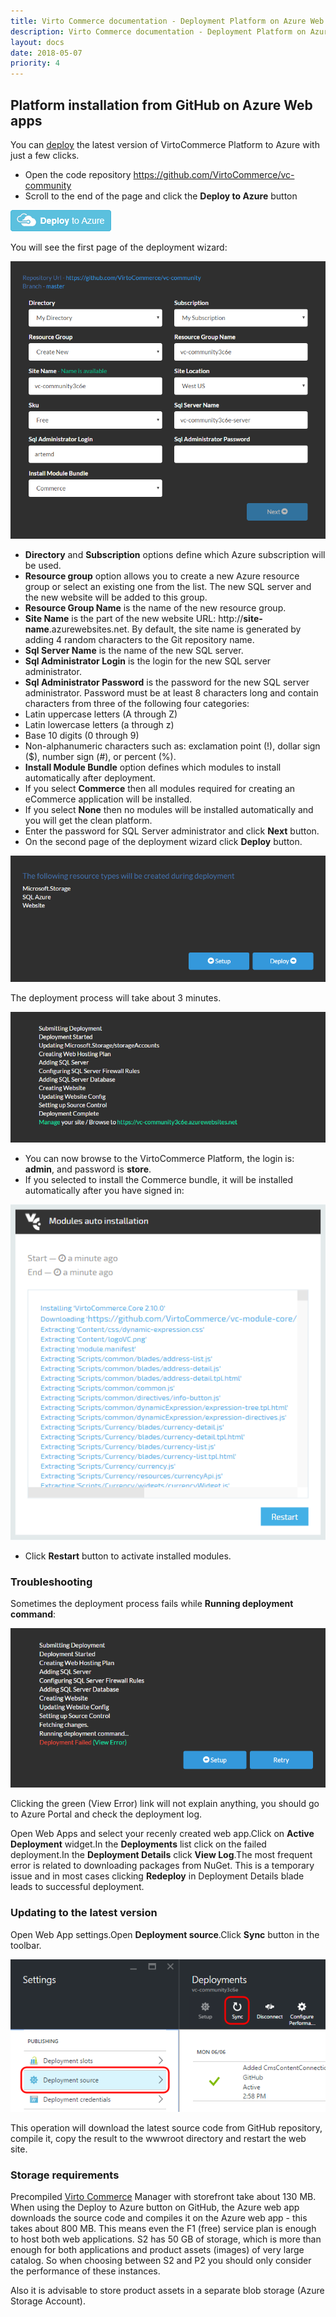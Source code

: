 ```yaml
---
title: Virto Commerce documentation - Deployment Platform on Azure Web apps
description: Virto Commerce documentation - Deployment Platform on Azure Web apps
layout: docs
date: 2018-05-07
priority: 4
---
```


## Platform installation from GitHub on Azure Web apps

You can <a class="crosslink" href="https://virtocommerce.com/ecommerce-hosting" target="_blank">deploy</a> the latest version of VirtoCommerce Platform to Azure with just a few clicks.

* Open the code repository <a href="https://github.com/VirtoCommerce/vc-community" rel="nofollow">https://github.com/VirtoCommerce/vc-community</a>
* Scroll to the end of the page and click the **Deploy to Azure** button

![Deploy to Azure button](./images/image2015-4-6_16-43-13.png "Deploy to Azure button")

You will see the first page of the deployment wizard:

![Start page of Deploy Wizard](./images/image2016-6-6_14-43-29.png "Start page of Deploy Wizard")
  
* **Directory** and **Subscription** options define which Azure subscription will be used.
* **Resource group** option allows you to create a new Azure resource group or select an existing one from the list. The new SQL server and the new website will be added to this group.
* **Resource Group Name** is the name of the new resource group.
* **Site Name** is the part of the new website URL: http://**site-name**.azurewebsites.net. By default, the site name is generated by adding 4 random characters to the Git repository name.
* **Sql Server Name** is the name of the new SQL server.
* **Sql Administrator Login** is the login for the new SQL server administrator.
* **Sql Administrator Password** is the password for the new SQL server administrator. Password must be at least 8 characters long and contain characters from three of the following four categories:     
* Latin uppercase letters (A through Z)
* Latin lowercase letters (a through z)
* Base 10 digits (0 through 9)
* Non-alphanumeric characters such as: exclamation point (!), dollar sign ($), number sign (#), or percent (%).
* **Install Module Bundle** option defines which modules to install automatically after deployment.
* If you select **Commerce** then all modules required for creating an eCommerce application will be installed.
* If you select **None** then no modules will be installed automatically and you will get the clean platform.
* Enter the password for SQL Server administrator and click **Next** button.
* On the second page of the deployment wizard click **Deploy** button.

![Final step of Deploy Wizard](./images/image2016-6-6_14-51-36.png "Final step of Deploy Wizard")

The deployment process will take about 3 minutes.

![Deployment process](./images/image2016-6-6_15-0-35.png "Deployment process")
  
* You can now browse to the VirtoCommerce Platform, the login is: **admin**, and password is **store**.
* If you selected to install the Commerce bundle, it will be installed automatically after you have signed in:

![Extracting Virto Commerce 2 bundles](./images/image2016-6-6_15-8-42.png "Installing Virto Commerce 2 bundles")
  
* Click **Restart** button to activate installed modules.

### Troubleshooting

Sometimes the deployment process fails while **Running deployment command**:

![Deployment error](./images/image2015-8-3_12-24-53.png "Deployment error")

Clicking the green (View Error) link will not explain anything, you should go to Azure Portal and check the deployment log.

Open Web Apps and select your recenly created web app.Click on **Active Deployment** widget.In the **Deployments** list click on the failed deployment.In the **Deployment Details** click **View Log**.The most frequent error is related to downloading packages from NuGet. This is a temporary issue and in most cases clicking **Redeploy** in Deployment Details blade leads to successful deployment.

### Updating to the latest version

Open Web App settings.Open **Deployment source**.Click **Sync** button in the toolbar.

![Updating Virto Commerce 2](./images/image2016-6-6_15-18-58.png "Updating Virto Commerce 2")

This operation will download the latest source code from GitHub repository, compile it, copy the result to the wwwroot directory and restart the web site.

### Storage requirements

Precompiled <a class="crosslink" href="https://virtocommerce.com/b2b-ecommerce-platform" target="_blank">Virto Commerce</a> Manager with storefront take about 130 MB. When using the Deploy to Azure button on GitHub, the Azure web app downloads the source code and compiles it on the Azure web app - this takes about 800 MB. This means even the F1 (free) service plan is enough to host both web applications. S2 has 50 GB of storage, which is more than enough for both applications and product assets (images) of very large catalog. So when choosing between S2 and P2 you should only consider the performance of these instances. 

Also it is advisable to store product assets in a separate blob storage (Azure Storage Account).
